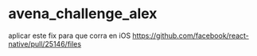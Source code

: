 # avena_challenge_alex

aplicar este fix para que corra en iOS
https://github.com/facebook/react-native/pull/25146/files
